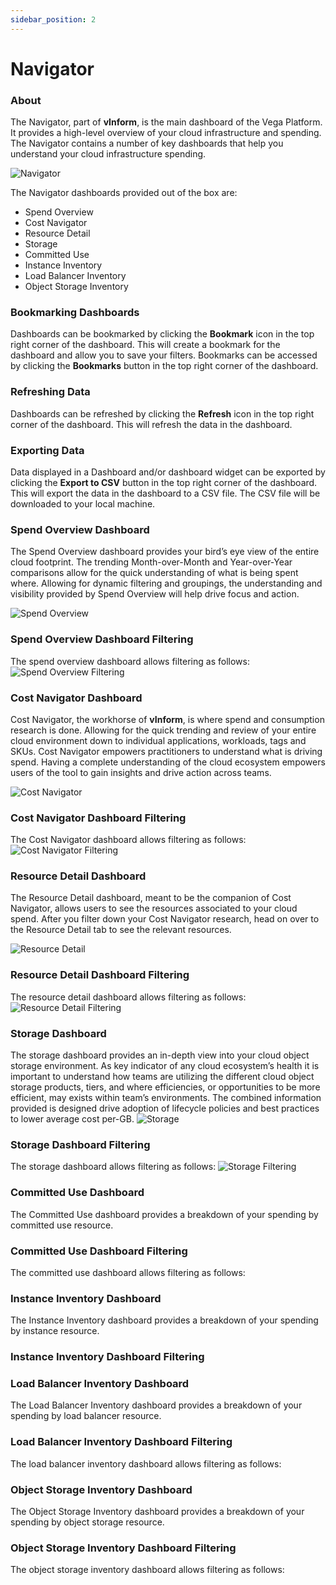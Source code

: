 ```yaml
---
sidebar_position: 2
---
```


#  Navigator

### About
The Navigator, part of **vInform**,  is the main dashboard of the Vega Platform. It provides a high-level overview of your cloud infrastructure and spending. The Navigator contains a number of key dashboards that help you understand your cloud infrastructure spending.

![Navigator](/img/navigator.png)

The Navigator dashboards provided out of the box are:

* Spend Overview
* Cost Navigator
* Resource Detail
* Storage
* Committed Use
* Instance Inventory
* Load Balancer Inventory
* Object Storage Inventory

### Bookmarking Dashboards
Dashboards can be bookmarked by clicking the **Bookmark** icon in the top right corner of the dashboard. This will create a bookmark for the dashboard and allow you to save your filters. Bookmarks can be accessed by clicking the **Bookmarks** button in the top right corner of the dashboard.

### Refreshing Data
Dashboards can be refreshed by clicking the **Refresh** icon in the top right corner of the dashboard. This will refresh the data in the dashboard.

### Exporting Data
Data displayed in a Dashboard and/or dashboard widget can be exported by clicking the **Export to CSV** button in the top right corner of the dashboard. This will export the data in the dashboard to a CSV file. The CSV file will be downloaded to your local machine. 


### Spend Overview Dashboard

The Spend Overview dashboard provides your bird’s eye view of the entire cloud footprint. The trending Month-over-Month and Year-over-Year comparisons allow for the quick understanding of what is being spent where. Allowing for dynamic filtering and groupings, the understanding and visibility provided by Spend Overview will help drive focus and action.

![Spend Overview](/img/navigator.png)

### Spend Overview Dashboard Filtering
The spend overview dashboard allows filtering as follows:
![Spend Overview Filtering](/img/navigator-spendoverview-filtering.png)

### Cost Navigator Dashboard
Cost Navigator, the workhorse of **vInform**, is where spend and consumption research is done. Allowing for the quick trending and review of your entire cloud environment down to individual applications, workloads, tags and SKUs. Cost Navigator empowers practitioners to understand what is driving spend. Having a complete understanding of the cloud ecosystem empowers users of the tool to gain insights and drive action across teams.

![Cost Navigator](/img/navigator-costnavigator.png)

### Cost Navigator Dashboard Filtering
The Cost Navigator dashboard allows filtering as follows:
![Cost Navigator Filtering](/img/navigator-costnavigator-filtering.png)

### Resource Detail Dashboard

The Resource Detail dashboard, meant to be the companion of Cost Navigator, allows users to see the resources associated to your cloud spend. After you filter down your Cost Navigator research, head on over to the Resource Detail tab to see the relevant resources. 

![Resource Detail](/img/navigator-resourcedetail.png)

### Resource Detail Dashboard Filtering
The resource detail dashboard allows filtering as follows:
![Resource Detail Filtering](/img/navigator-resourcedetail-filtering.png)

### Storage Dashboard
The storage dashboard provides an in-depth view into your cloud object storage environment. As key indicator of any cloud ecosystem’s health it is important to understand how teams are utilizing the different cloud object storage products, tiers, and where efficiencies, or opportunities to be more efficient, may exists within team’s environments. The combined information provided is designed drive adoption of lifecycle policies and best practices to lower average cost per-GB. 
![Storage](/img/navigator-storage.png)

### Storage Dashboard Filtering
The storage dashboard allows filtering as follows:
![Storage Filtering](/img/navigator-storage-filtering.png)

### Committed Use Dashboard
The Committed Use dashboard provides a breakdown of your spending by committed use resource.

### Committed Use Dashboard Filtering
The committed use dashboard allows filtering as follows:

### Instance Inventory Dashboard
The Instance Inventory dashboard provides a breakdown of your spending by instance resource.
### Instance Inventory Dashboard Filtering

### Load Balancer Inventory Dashboard
The Load Balancer Inventory dashboard provides a breakdown of your spending by load balancer resource.
### Load Balancer Inventory Dashboard Filtering
The load balancer inventory dashboard allows filtering as follows:

### Object Storage Inventory Dashboard
The Object Storage Inventory dashboard provides a breakdown of your spending by object storage resource.
### Object Storage Inventory Dashboard Filtering
The object storage inventory dashboard allows filtering as follows:






